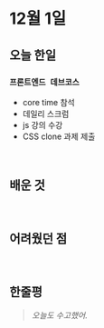 # 12월 1일

## 오늘 한일

### `프론트엔드 데브코스`

- core time 참석
- 데일리 스크럼
- js 강의 수강
- CSS clone 과제 제출

<br>

## 배운 것

<br>

## 어려웠던 점

<br>

## 한줄평

> _오늘도 수고했어._

<br>
